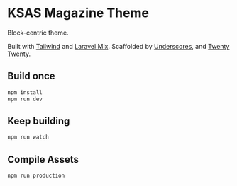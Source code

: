 # KSAS Magazine Theme
Block-centric theme. 

Built with [Tailwind](https://tailwindcss.com/) and [Laravel Mix](https://laravel-mix.com/). Scaffolded by [Underscores](https://underscores.me/), and [Twenty Twenty](https://wordpress.org/themes/twentytwenty/).

## Build once
```bash
npm install
npm run dev
```

## Keep building
```bash
npm run watch
```


## Compile Assets
```bash
npm run production
```